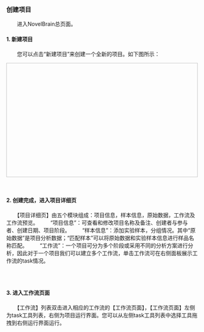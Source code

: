 ### **创建项目**
　　进入NovelBrain总页面。

#### **1.  新建项目**
　　您可以点击“新建项目”来创建一个全新的项目。如下图所示：
<div style="text-align:center"><img data-src="创建项目.gif" width="600px" height="300px" ></img></div>

&nbsp;

#### **2. 创建完成，进入项目详细页**
　　【项目详细页】由五个模块组成：项目信息，样本信息，原始数据，工作流及工作流预览。
　　“项目信息”：可查看和修改项目名称及备注、创建者与参与者、创建日期、项目阶段。
　　“样本信息”：添加实验样本，分组情况。其中“原始数据”是项目分析数据；“匹配样本”可以将原始数据和实验样本信息进行样品名称匹配。
　　“工作流”：一个项目可分为多个阶段或采用不同的分析方案进行分析，因此对于一个项目我们可以建立多个工作流，单击工作流可在右侧面板展示工作流的task情况。
<div style="text-align:center"><img data-src="4.png" width="600px" ></img>
</div>

&nbsp;
####  **3. 进入工作流页面**
　　【工作流】列表双击进入相应的工作流的【工作流页面】，【工作流页面】左侧为task工具列表，右侧为项目运行界面。您可以从左侧task工具列表中选择工具拖拽到右侧运行界面运行。
<div style="text-align:center"><img data-src="5.png" width="600px"></img>
</div>